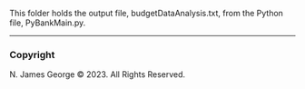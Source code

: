This folder holds the output file, budgetDataAnalysis.txt, from the Python file, PyBankMain.py.

----

### Copyright

N. James George © 2023. All Rights Reserved.
